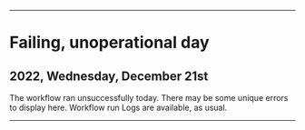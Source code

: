 
***

# Failing, unoperational day

## 2022, Wednesday, December 21st

The workflow ran unsuccessfully today. There may be some unique errors to display here. Workflow run Logs are available, as usual.

***
